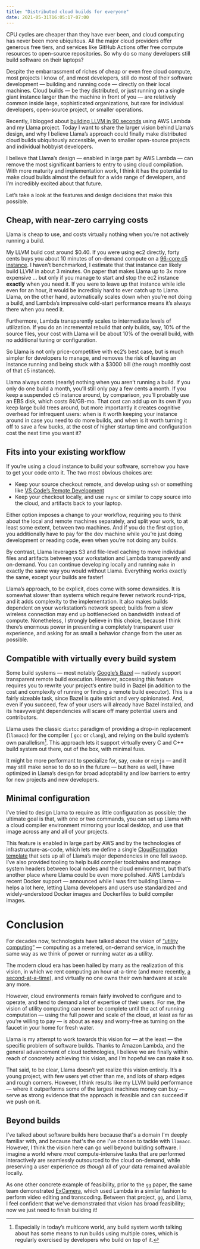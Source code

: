 ```yaml
---
title: "Distributed cloud builds for everyone"
date: 2021-05-31T16:05:17-07:00
---
```

CPU cycles are cheaper than they have ever been, and cloud computing has never been more ubiquitous. All the major cloud providers offer generous free tiers, and services like GitHub Actions offer free compute resources to open-source repositories. So why do so many developers still build software on their laptops?

Despite the embarrassment of riches of cheap or even free cloud compute, most projects I know of, and most developers, still do most of their software development — building and running code — directly on their local machines. Cloud builds — be they distributed, or just running on a single giant instance larger than the machine in front of you — are relatively common inside large, sophisticated organizations, but rare for individual developers, open-source project, or smaller operations.

Recently, I blogged about [building LLVM in 90 seconds](https://blog.nelhage.com/post/building-llvm-in-90s/) using AWS Lambda and my Llama project. Today I want to share the larger vision behind Llama’s design, and why I believe Llama’s approach could finally make distributed cloud builds ubiquitously accessible, even to smaller open-source projects and individual hobbyist developers.

I believe that Llama’s design — enabled in large part by AWS Lambda — can remove the most significant barriers to entry to using cloud compilation. With more maturity and implementation work, I think it has the potential to make cloud builds almost the default for a wide range of developers, and I’m incredibly excited about that future.

Let’s take a look at the features and design decisions that make this possible.


## Cheap, with near-zero carrying costs

Llama is cheap to use, and costs virtually nothing when you’re not actively running a build.

My LLVM build cost around $0.40. If you were using ec2 directly, forty cents buys you about 10 minutes of on-demand compute on a [96-core c5 instance](https://aws.amazon.com/ec2/instance-types/c5/). I haven’t benchmarked, I estimate that that instance can likely build LLVM in about 3 minutes. On paper that makes Llama up to 3x more expensive … but only if you manage to start and stop the ec2 instance **exactly** when you need it. If you were to leave up that instance  while idle even for an hour, it would be incredibly hard to ever catch up to Llama. Llama, on the other hand, automatically scales down when you’re not doing a build, and Lambda’s impressive cold-start performance means it’s always there when you need it.

Furthermore, Lambda transparently scales to intermediate levels of utilization. If you do an incremental rebuild that only builds, say, 10% of the source files, your cost with Llama will be about 10% of the overall build, with no additional tuning or configuration.

So Llama is not only price-competitive with ec2’s best case, but is much simpler for developers to manage, and removes the risk of leaving an instance running and being stuck with a $3000 bill (the rough monthly cost of that c5 instance).

Llama always costs (nearly) nothing when you aren’t running a build. If you only do one build a month, you’ll still only pay a few cents a month. If you keep a suspended c5 instance around, by comparison, you’ll probably use an EBS disk, which costs 8¢/GB-mo. That cost can add up on its own if you keep large build trees around, but more importantly it creates cognitive overhead for infrequent users: when is it worth keeping your instance around in case you need to do more builds, and when is it worth turning it off to save a few bucks, at the cost of higher startup time and configuration cost the next time you want it?

## Fits into your existing workflow

If you’re using a cloud instance to build your software, somehow you have to get your code onto it. The two most obvious choices are:

- Keep your source checkout remote, and develop using `ssh` or something like [VS Code’s Remote Development](https://code.visualstudio.com/docs/remote/remote-overview)
- Keep your checkout locally, and use `rsync` or similar to copy source into the cloud, and artifacts back to your laptop.

Either option imposes a change to your workflow, requiring you to think about the local and remote machines separately, and split your work, to at least some extent, between two machines. And if you do the first option, you additionally have to pay for the dev machine while you’re just doing development or reading code, even when you’re not doing any builds.

By contrast, Llama leverages S3 and file-level caching to move individual files and artifacts between your workstation and Lambda transparently and on-demand. You can continue developing locally and running `make` in exactly the same way you would without Llama. Everything works exactly the same, except your builds are faster!

Llama’s approach, to be explicit, does come with some downsides. It is somewhat slower than systems which require fewer network round-trips, and it adds complexity to the implementation. It also makes builds dependent on your workstation’s network speed; builds from a slow wireless connection may end up bottlenecked on bandwidth instead of compute. Nonetheless, I strongly believe in this choice, because I think there’s enormous power in presenting a completely transparent user experience, and asking for as small a behavior change from the user as possible.


## Compatible with virtually every build system

Some build systems — most notably [Google’s Bazel](https://docs.bazel.build/versions/master/remote-execution.html) — natively support transparent remote build execution. However, accessing this feature requires you to rewrite your project’s entire build in Bazel (in addition to the cost and complexity of running or finding a remote build executor). This is a fairly sizeable task, since Bazel is quite strict and very opinionated. And, even if you succeed, few of your users will already have Bazel installed, and its heavyweight dependencies will scare off many potential users and contributors.

Llama uses the classic `distcc` paradigm of providing a drop-in replacement (`llamacc`) for the compiler ( `gcc` or `clang`), and relying on the build system’s own parallelism[^smp]. This approach lets it support virtually every C and C++ build system out there, out of the box, with minimal fuss.

It might be more performant to specialize for, say, `cmake` or `ninja` — and it may still make sense to do so in the future — but here as well, I have optimized in Llama’s design for broad adoptability and low barriers to entry for new projects and new developers.

[^smp]: Especially in today’s multicore world, any build system worth talking about has some means to run builds using multiple cores, which is regularly exercised by developers who build on top of it.


## Minimal configuration

I’ve tried to design Llama to require as little configuration as possible; the ultimate goal is that, with one or two commands, you can set up Llama with a cloud compiler environment mirroring your local desktop, and use that image across any and all of your projects.

This feature is enabled in large part by AWS and by the technologies of infrastructure-as-code, which lets me define a single [CloudFormation template](https://github.com/nelhage/llama/blob/main/cmd/llama/internal/bootstrap/template.json) that sets up all of Llama’s major dependencies in one fell swoop. I’ve also provided tooling to help build compiler toolchains and manage system headers between local nodes and the cloud environment, but that’s another place where Llama could be even more polished. AWS Lambda’s recent Docker support — announced while I was first building Llama — helps a lot here, letting Llama developers and users use standardized and widely-understood Docker images and Dockerfiles to build compiler images.


# Conclusion

For decades now, technologists have talked about the vision of [“utility computing”](https://en.wikipedia.org/wiki/Utility_computing) — computing as a metered, on-demand service, in much the same way as we think of power or running water as a utility.

The modern cloud era has been hailed by many as the realization of this vision, in which we rent computing an hour-at-a-time (and more recently, [a second-at-a-time](https://aws.amazon.com/blogs/aws/new-per-second-billing-for-ec2-instances-and-ebs-volumes/)), and virtually no one owns their own hardware at scale any more.

However, cloud environments remain fairly involved to configure and to operate, and tend to demand a lot of expertise of their users. For me, the vision of utility computing can never be complete until the act of running computation — using the full power and scale of the cloud, at least as far as you’re willing to pay — is about as easy and worry-free as turning on the faucet in your home for fresh water.

Llama is my attempt to work towards this vision for — at the least — the specific problem of software builds. Thanks to Amazon Lambda, and the general advancement of cloud technologies, I believe we are finally within reach of concretely achieving this vision, and I’m hopeful we can make it so.

That said, to be clear, Llama doesn’t yet realize this vision entirely. It’s a young project, with few users yet other than me, and lots of sharp edges and rough corners. However, I think results like my LLVM build performance — where it outperforms some of the largest machines money can buy — serve as strong evidence that the approach is feasible and can succeed if we push on it.

## Beyond builds

I've talked about software builds here because that's a domain I'm deeply familiar with, and because that's the one I've chosen to tackle with `llamacc`. However, I think the vision here can go well beyond building software. I imagine a world where _most_ compute-intensive tasks that are performed interactively are seamlessly outsourced to the cloud on-demand, while preserving a user experience _as though_ all of your data remained available locally.

As one other concrete example of feasibility, prior to the `gg` paper, the same team demonstrated [ExCamera][excamera], which used Lambda in a similar fashion to perform video editing and transcoding. Between that project, `gg`, and Llama, I feel confident that we've demonstrated that vision has broad feasibility; now we just need to finish building it!

[excamera]: https://www.usenix.org/conference/nsdi17/technical-sessions/presentation/fouladi

